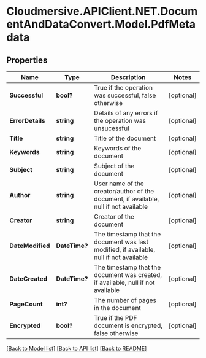 # Cloudmersive.APIClient.NET.DocumentAndDataConvert.Model.PdfMetadata
## Properties

Name | Type | Description | Notes
------------ | ------------- | ------------- | -------------
**Successful** | **bool?** | True if the operation was successful, false otherwise | [optional] 
**ErrorDetails** | **string** | Details of any errors if the operation was unsucessful | [optional] 
**Title** | **string** | Title of the document | [optional] 
**Keywords** | **string** | Keywords of the document | [optional] 
**Subject** | **string** | Subject of the document | [optional] 
**Author** | **string** | User name of the creator/author of the document, if available, null if not available | [optional] 
**Creator** | **string** | Creator of the document | [optional] 
**DateModified** | **DateTime?** | The timestamp that the document was last modified, if available, null if not available | [optional] 
**DateCreated** | **DateTime?** | The timestamp that the document was created, if available, null if not available | [optional] 
**PageCount** | **int?** | The number of pages in the document | [optional] 
**Encrypted** | **bool?** | True if the PDF document is encrypted, false otherwise | [optional] 

[[Back to Model list]](../README.md#documentation-for-models) [[Back to API list]](../README.md#documentation-for-api-endpoints) [[Back to README]](../README.md)

